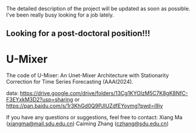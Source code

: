 
The detailed description of the project will be updated as soon as possible. I've been really busy looking for a job lately. 

## Looking for a post-doctoral position!!!

# U-Mixer
The code of U-Mixer: An Unet-Mixer Architecture with Stationarity Correction for Time Series Forecasting (AAAI2024).

data: https://drive.google.com/drive/folders/13Cg1KYOlzM5C7K8gK8NfC-F3EYxkM3D2?usp=sharing or https://pan.baidu.com/s/1r3KhGd0Q9PJIUZdfEYoymg?pwd=i9iy

If you have any questions or suggestions, feel free to contact:
Xiang Ma (xiangma@mail.sdu.edu.cn)
Caiming Zhang (czhang@sdu.edu.cn)

